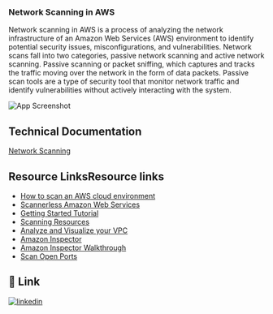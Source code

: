 
### Network Scanning in AWS

Network scanning in AWS is a process of analyzing the network infrastructure of an Amazon Web Services (AWS) environment to identify potential security issues, misconfigurations, and vulnerabilities. 
Network scans fall into two categories, passive network scanning and active network scanning. Passive scanning or packet sniffing, which captures and tracks the traffic moving over the network in the form of data packets. Passive scan tools are a type of security tool that monitor network traffic and identify vulnerabilities without actively interacting with the system. 

![App Screenshot](https://drive.google.com/uc?export=view&id=1ol31qq0PjS9m2jxRYB10qN9dPS1T8H9E)





## Technical Documentation

[Network Scanning](https://docs.google.com/document/d/e/2PACX-1vQREO4_eOXG0OzHzvSJ0viwLFpkecS4iHbxfM4BEnNZfvwXeH53uqXZLJP1hprIg1Nb4F5yjivza6cA/pub)


## Resource LinksResource links

- [How to scan an AWS cloud environment](https://community.lansweeper.com/t5/scanning-your-network/how-to-scan-an-aws-cloud-environment/ta-p/64485#:~:text=To%20scan%20a%20VPC%20or%20virtual%20machine%20from,section%20of%20the%20web%20console.%20...%20More%20items)
- [Scannerless Amazon Web Services](https://www.tenable.com/blog/scannerless-amazon-web-services-aws-scanning-with-nessus-agents)
- [Getting Started Tutorial](https://docs.aws.amazon.com/inspector/latest/user/getting_started_tutorial.html)
- [Scanning Resources](https://docs.aws.amazon.com/inspector/latest/user/scanning-resources.html)
- [Analyze and Visualize your VPC](https://aws.amazon.com/blogs/big-data/analyze-and-visualize-your-vpc-network-traffic-using-amazon-kinesis-and-amazon-athena/)
- [Amazon Inspector](https://docs.google.com/document/d/e/2PACX-1vQREO4_eOXG0OzHzvSJ0viwLFpkecS4iHbxfM4BEnNZfvwXeH53uqXZLJP1hprIg1Nb4F5yjivza6cA/pub)
- [Amazon Inspector Walkthrough](https://resources.infosecinstitute.com/topic/amazon-aws-inspector-walkthrough/)
- [Scan Open Ports](https://aws.amazon.com/marketplace/pp/prodview-qqeevzphacbdc)





## 🔗 Link
[![linkedin](https://img.shields.io/badge/linkedin-0A66C2?style=for-the-badge&logo=linkedin&logoColor=white)](https://www.linkedin.com/in/ameha-lemma/)

